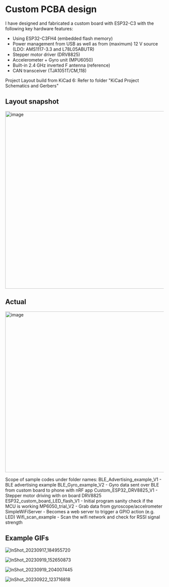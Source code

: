 # Custom PCBA design

I have designed and fabricated a custom board with ESP32-C3 with the following key hardware features:

- Using ESP32-C3FH4 (embedded flash memory)
- Power management from USB as well as from (maximum) 12 V source (LDO: AMS1117-3.3 and L78L05ABUTR)
- Stepper motor driver (DRV8825)
- Accelerometer + Gyro unit (MPU6050)
- Built-in 2.4 GHz inverted F antenna (reference)
- CAN transceiver (TJA1051T/CM,118)

Project Layout build from KiCad 6:
Refer to folder "KiCad Project Schematics and Gerbers"

## Layout snapshot

<img width="668" height="563" alt="image" src="https://github.com/user-attachments/assets/4ea44bd7-cf59-4813-adb9-faa273aa7002" />

## Actual 

<img width="627" height="510" alt="image" src="https://github.com/user-attachments/assets/fe470d92-b999-4f19-9379-06d3e6f514a4" />

Scope of sample codes under folder names:
BLE_Advertising_example_V1 - BLE advertising example
BLE_Gyro_example_V2 - Gyro data sent over BLE from custom board to phone with nRF app
Custom_ESP32_DRV8825_V1 - Stepper motor driving with on board DRV8825
ESP32_custom_board_LED_flash_V1 - Initial program sanity check if the MCU is working
MP6050_trial_V2 - Grab data from gyroscope/accelrometer
SimpleWiFiServer - Becomes a web server to trigger a GPIO action (e.g. LED)
Wifi_scan_example - Scan the wifi network and check for RSSI signal strength 

## Example GIFs

![InShot_20230917_184955720](https://github.com/user-attachments/assets/2dfa7e15-1841-4f13-a897-50a13fdb003a)

![InShot_20230919_152650873](https://github.com/user-attachments/assets/a42fa128-f163-4287-ad61-54f691dff7d0)

![InShot_20230919_204007445](https://github.com/user-attachments/assets/973962b2-b6eb-4189-8930-403008e88488)

![InShot_20230922_123716818](https://github.com/user-attachments/assets/43f7b40a-9c82-4177-9599-bf74891a49ad)
